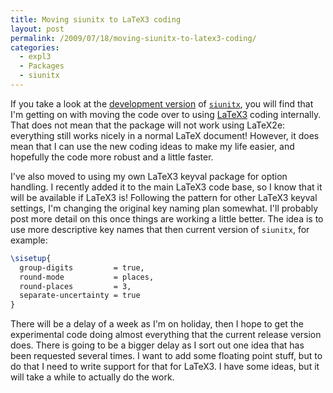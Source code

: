 ```yaml
---
title: Moving siunitx to LaTeX3 coding
layout: post
permalink: /2009/07/18/moving-siunitx-to-latex3-coding/
categories:
  - expl3
  - Packages
  - siunitx
---
```

If you take a look at the [development version](https://github.com/josephwright/siunitx) of [`siunitx`](https://ctan.org/pkg/siunitx), you will find that I'm getting on with moving the code over to using [LaTeX3](https://www.latex-project.org/latex3.html) coding internally. That does not mean that the package will not work using LaTeX2e: everything still works nicely in a normal LaTeX document! However, it does mean that I can use the new coding ideas to make my life easier, and hopefully the code more robust and a little faster.

I've also moved to using my own LaTeX3 keyval package for option handling. I recently added it to the main LaTeX3 code base, so I know that it will be available if LaTeX3 is! Following the pattern for other LaTeX3 keyval settings, I'm changing the original key naming plan somewhat. I'll probably post more detail on this once things are working a little better. The idea is to use more descriptive key names that then current version of `siunitx`, for example:

```latex
\sisetup{
  group-digits         = true,
  round-mode           = places,
  round-places         = 3,
  separate-uncertainty = true
}
```

There will be a delay of a week as I'm on holiday, then I hope to get the experimental code doing almost everything that the current release version does. There is going to be a bigger delay as I sort out one idea that has been requested several times. I want to add some floating point stuff, but to do that I need to write support for that for LaTeX3. I have some ideas, but it will take a while to actually do the work.
